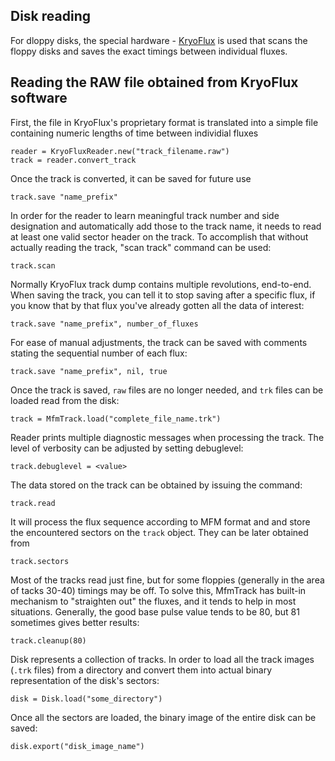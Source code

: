 ## Disk reading

For dloppy disks, the special hardware - [KryoFlux](https://www.kryoflux.com/) is used that scans the floppy disks and saves the exact timings between individual fluxes.

## Reading the RAW file obtained from KryoFlux software

First, the file in KryoFlux's proprietary format is translated into a simple file containing numeric lengths of time between individial fluxes
```
reader = KryoFluxReader.new("track_filename.raw")
track = reader.convert_track
```

Once the track is converted, it can be saved for future use
```
track.save "name_prefix"
```

In order for the reader to learn meaningful track number and side designation and automatically add those to the track name, it needs to read at least one valid sector header on the track. To accomplish that without actually reading the track, "scan track" command can be used:
```
track.scan
```

Normally KryoFlux track dump contains multiple revolutions, end-to-end. When saving the track, you can tell it to stop saving after a specific flux, if you know that by that flux you've already gotten all the data of interest:
```
track.save "name_prefix", number_of_fluxes
```

For ease of manual adjustments, the track can be saved with comments stating the sequential number of each flux:
```
track.save "name_prefix", nil, true
```

Once the track is saved, `raw` files are no longer needed, and `trk` files can be loaded read from the disk:
```
track = MfmTrack.load("complete_file_name.trk")
```

Reader prints multiple diagnostic messages when processing the track. The level of verbosity can be adjusted by setting debuglevel:
```
track.debuglevel = <value>
```

The data stored on the track can be obtained by issuing the command:
```
track.read
```

It will process the flux sequence according to MFM format and and store the encountered sectors on the `track` object. They can be later obtained from
```
track.sectors
```

Most of the tracks read just fine, but for some floppies (generally in the area of tacks 30-40) timings may be off. To solve this, MfmTrack has built-in mechanism to "straighten out" the fluxes, and it tends to help in most situations. Generally, the good base pulse value tends to be 80, but 81 sometimes gives better results:
```
track.cleanup(80)
```

Disk represents a collection of tracks. In order to load all the track images (`.trk` files) from a directory and convert them into actual binary representation of the disk's sectors:
```
disk = Disk.load("some_directory")
```

Once all the sectors are loaded, the binary image of the entire disk can be saved:
```
disk.export("disk_image_name")
```

